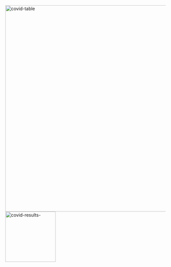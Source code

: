<img width="648" alt="covid-table" src="https://user-images.githubusercontent.com/77671895/198989414-5f5f77fe-97a8-4cb6-b0ea-b12d7b2796c5.png">
<img width="158" alt="covid-results-" src="https://user-images.githubusercontent.com/77671895/198990110-72aed4a5-384a-4bf9-a701-795832394884.png">

